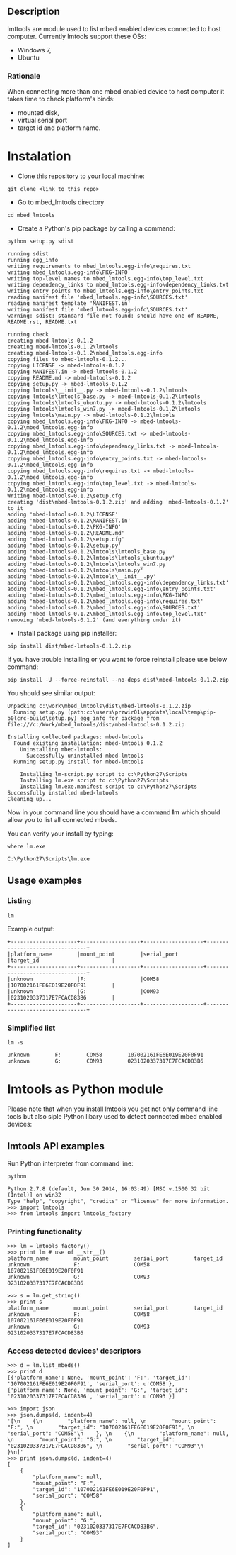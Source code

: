 ## Description
lmttools are module used to list mbed enabled devices connected to host computer.
Currently lmtools support these OSs:
* Windows 7,
* Ubuntu

### Rationale
When connecting more than one mbed enabled device to host computer it takes time to check platform's binds:
* mounted disk,
* virtual serial port
* target id and platform name.

# Instalation

* Clone this repository to your local machine:
```
git clone <link to this repo>
```
* Go to mbed_lmtools directory
```
cd mbed_lmtools
```
* Create a Python's pip package by calling a command:
```
python setup.py sdist
```
```
running sdist
running egg_info
writing requirements to mbed_lmtools.egg-info\requires.txt
writing mbed_lmtools.egg-info\PKG-INFO
writing top-level names to mbed_lmtools.egg-info\top_level.txt
writing dependency_links to mbed_lmtools.egg-info\dependency_links.txt
writing entry points to mbed_lmtools.egg-info\entry_points.txt
reading manifest file 'mbed_lmtools.egg-info\SOURCES.txt'
reading manifest template 'MANIFEST.in'
writing manifest file 'mbed_lmtools.egg-info\SOURCES.txt'
warning: sdist: standard file not found: should have one of README, README.rst, README.txt

running check
creating mbed-lmtools-0.1.2
creating mbed-lmtools-0.1.2\lmtools
creating mbed-lmtools-0.1.2\mbed_lmtools.egg-info
copying files to mbed-lmtools-0.1.2...
copying LICENSE -> mbed-lmtools-0.1.2
copying MANIFEST.in -> mbed-lmtools-0.1.2
copying README.md -> mbed-lmtools-0.1.2
copying setup.py -> mbed-lmtools-0.1.2
copying lmtools\__init__.py -> mbed-lmtools-0.1.2\lmtools
copying lmtools\lmtools_base.py -> mbed-lmtools-0.1.2\lmtools
copying lmtools\lmtools_ubuntu.py -> mbed-lmtools-0.1.2\lmtools
copying lmtools\lmtools_win7.py -> mbed-lmtools-0.1.2\lmtools
copying lmtools\main.py -> mbed-lmtools-0.1.2\lmtools
copying mbed_lmtools.egg-info\PKG-INFO -> mbed-lmtools-0.1.2\mbed_lmtools.egg-info
copying mbed_lmtools.egg-info\SOURCES.txt -> mbed-lmtools-0.1.2\mbed_lmtools.egg-info
copying mbed_lmtools.egg-info\dependency_links.txt -> mbed-lmtools-0.1.2\mbed_lmtools.egg-info
copying mbed_lmtools.egg-info\entry_points.txt -> mbed-lmtools-0.1.2\mbed_lmtools.egg-info
copying mbed_lmtools.egg-info\requires.txt -> mbed-lmtools-0.1.2\mbed_lmtools.egg-info
copying mbed_lmtools.egg-info\top_level.txt -> mbed-lmtools-0.1.2\mbed_lmtools.egg-info
Writing mbed-lmtools-0.1.2\setup.cfg
creating 'dist\mbed-lmtools-0.1.2.zip' and adding 'mbed-lmtools-0.1.2' to it
adding 'mbed-lmtools-0.1.2\LICENSE'
adding 'mbed-lmtools-0.1.2\MANIFEST.in'
adding 'mbed-lmtools-0.1.2\PKG-INFO'
adding 'mbed-lmtools-0.1.2\README.md'
adding 'mbed-lmtools-0.1.2\setup.cfg'
adding 'mbed-lmtools-0.1.2\setup.py'
adding 'mbed-lmtools-0.1.2\lmtools\lmtools_base.py'
adding 'mbed-lmtools-0.1.2\lmtools\lmtools_ubuntu.py'
adding 'mbed-lmtools-0.1.2\lmtools\lmtools_win7.py'
adding 'mbed-lmtools-0.1.2\lmtools\main.py'
adding 'mbed-lmtools-0.1.2\lmtools\__init__.py'
adding 'mbed-lmtools-0.1.2\mbed_lmtools.egg-info\dependency_links.txt'
adding 'mbed-lmtools-0.1.2\mbed_lmtools.egg-info\entry_points.txt'
adding 'mbed-lmtools-0.1.2\mbed_lmtools.egg-info\PKG-INFO'
adding 'mbed-lmtools-0.1.2\mbed_lmtools.egg-info\requires.txt'
adding 'mbed-lmtools-0.1.2\mbed_lmtools.egg-info\SOURCES.txt'
adding 'mbed-lmtools-0.1.2\mbed_lmtools.egg-info\top_level.txt'
removing 'mbed-lmtools-0.1.2' (and everything under it)
```
* Install package using pip installer:
```
pip install dist/mbed-lmtools-0.1.2.zip
```
If you have trouble installing or you want to force reinstall please use below command:
```
pip install -U --force-reinstall --no-deps dist\mbed-lmtools-0.1.2.zip
```
You should see similar output:
```
Unpacking c:\work\mbed_lmtools\dist\mbed-lmtools-0.1.2.zip
  Running setup.py (path:c:\users\przwir01\appdata\local\temp\pip-b0lcrc-build\setup.py) egg_info for package from file:///c:/Work/mbed_lmtools/dist/mbed-lmtools-0.1.2.zip

Installing collected packages: mbed-lmtools
  Found existing installation: mbed-lmtools 0.1.2
    Uninstalling mbed-lmtools:
      Successfully uninstalled mbed-lmtools
  Running setup.py install for mbed-lmtools

    Installing lm-script.py script to c:\Python27\Scripts
    Installing lm.exe script to c:\Python27\Scripts
    Installing lm.exe.manifest script to c:\Python27\Scripts
Successfully installed mbed-lmtools
Cleaning up...
```
Now in your command line you should have a command **lm** which should allow you to list all connected mbeds.

You can verify your install by typing:
```
where lm.exe
```
```
C:\Python27\Scripts\lm.exe
```
## Usage examples
### Listing
```
lm
```
Example output:
```
+---------------------+-------------------+-------------------+--------------------------------+
|platform_name        |mount_point        |serial_port        |target_id                       |
+---------------------+-------------------+-------------------+--------------------------------+
|unknown              |F:                 |COM58              |107002161FE6E019E20F0F91        |
|unknown              |G:                 |COM93              |0231020337317E7FCACD83B6        |
+---------------------+-------------------+-------------------+--------------------------------+
```
### Simplified list
```
lm -s
```
```
unknown        F:        COM58        107002161FE6E019E20F0F91
unknown        G:        COM93        0231020337317E7FCACD83B6
```
# lmtools as Python module
Please note that when you install lmtools you get not only command line tools but also siple Python libary used to detect connected mbed enabled devices:
## lmtools API examples
Run Python interpreter from command line:
```
python
```
```
Python 2.7.8 (default, Jun 30 2014, 16:03:49) [MSC v.1500 32 bit (Intel)] on win32
Type "help", "copyright", "credits" or "license" for more information.
>>> import lmtools
>>> from lmtools import lmtools_factory
```
### Printing functionality
```
>>> lm = lmtools_factory()
>>> print lm # use of __str__()
platform_name        mount_point        serial_port        target_id
unknown              F:                 COM58              107002161FE6E019E20F0F91
unknown              G:                 COM93              0231020337317E7FCACD83B6
```
```
>>> s = lm.get_string()
>>> print s
platform_name        mount_point        serial_port        target_id
unknown              F:                 COM58              107002161FE6E019E20F0F91
unknown              G:                 COM93              0231020337317E7FCACD83B6
```
### Access detected devices' descriptors
```
>>> d = lm.list_mbeds()
>>> print d
[{'platform_name': None, 'mount_point': 'F:', 'target_id': '107002161FE6E019E20F0F91', 'serial_port': u'COM58'}, {'platform_name': None, 'mount_point': 'G:', 'target_id': '0231020337317E7FCACD83B6', 'serial_port': u'COM93'}]
```
```
>>> import json
>>> json.dumps(d, indent=4)
'[\n    {\n        "platform_name": null, \n        "mount_point": "F:", \n        "target_id": "107002161FE6E019E20F0F91", \n        "serial_port": "COM58"\n    }, \n    {\n        "platform_name": null, \n        "mount_point": "G:", \n        "target_id": "0231020337317E7FCACD83B6", \n        "serial_port": "COM93"\n    }\n]'
>>> print json.dumps(d, indent=4)
[
    {
        "platform_name": null,
        "mount_point": "F:",
        "target_id": "107002161FE6E019E20F0F91",
        "serial_port": "COM58"
    },
    {
        "platform_name": null,
        "mount_point": "G:",
        "target_id": "0231020337317E7FCACD83B6",
        "serial_port": "COM93"
    }
]
```
